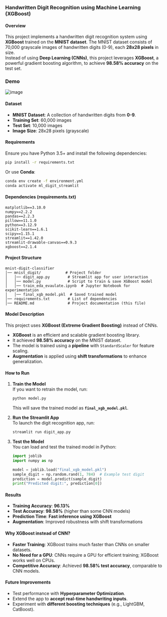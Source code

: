 ### **Handwritten Digit Recognition using Machine Learning (XGBoost)**

#### **Overview**

This project implements a handwritten digit recognition system using **XGBoost** trained on the **MNIST dataset**. The MNIST dataset consists of 70,000 grayscale images of handwritten digits (0-9), each **28x28 pixels** in size.\
Instead of using **Deep Learning (CNNs)**, this project leverages **XGBoost**, a powerful gradient boosting algorithm, to achieve **98.58% accuracy** on the test set.

### **Demo**

![image](https://github.com/user-attachments/assets/8c3b4360-54c3-4ea2-b7a3-0b265e568705)



#### **Dataset**

- **MNIST Dataset**: A collection of handwritten digits from **0-9**.
- **Training Set**: 60,000 images
- **Test Set**: 10,000 images
- **Image Size**: 28x28 pixels (grayscale)

#### **Requirements**

Ensure you have Python 3.5+ and install the following dependencies:

```bash
pip install -r requirements.txt
```

Or use **Conda**:

```bash
conda env create -f environment.yml
conda activate ml_digit_streamlit
```

#### **Dependencies (requirements.txt)**

```
matplotlib==3.10.0
numpy==2.2.2
pandas==2.2.3
pillow==11.1.0
python==3.12.9
scikit-learn==1.6.1
scipy==1.15.1
streamlit==1.42.0
streamlit-drawable-canvas==0.9.3
xgboost==2.1.4
```

#### **Project Structure**

```
mnist-digit-classifier
│── mnist_digit/           # Project folder
│   │── digit_app.py        # Streamlit app for user interaction
│   │── model.py            # Script to train & save XGBoost model
│   │── train_eda_evaulate.ipynb  # Jupyter Notebook for experimentation
│   │── final_xgb_model.pkl  # Saved trained model
│── requirements.txt        # List of dependencies
│── README.md               # Project documentation (this file)
```

#### **Model Description**

This project uses **XGBoost (Extreme Gradient Boosting)** instead of CNNs.

- **XGBoost** is an efficient and scalable gradient boosting library.
- It achieved **98.58% accuracy** on the MNIST dataset.
- The model is trained using a **pipeline** with `StandardScaler` for feature scaling.
- **Augmentation** is applied using **shift transformations** to enhance generalization.

#### **How to Run**

1. **Train the Model**\
   If you want to retrain the model, run:

   ```bash
   python model.py
   ```

   This will save the trained model as **`final_xgb_model.pkl`**.

2. **Run the Streamlit App**\
   To launch the digit recognition app, run:

   ```bash
   streamlit run digit_app.py
   ```

3. **Test the Model**\
   You can load and test the trained model in Python:

   ```python
   import joblib
   import numpy as np

   model = joblib.load("final_xgb_model.pkl")
   sample_digit = np.random.rand(1, 784)  # Example test digit
   prediction = model.predict(sample_digit)
   print("Predicted digit:", prediction[0])
   ```

#### **Results**

- **Training Accuracy**: **96.13%**
- **Test Accuracy**: **98.58%** (higher than some CNN models)
- **Prediction Time**: **Fast inference using XGBoost**
- **Augmentation**: Improved robustness with shift transformations

#### **Why XGBoost instead of CNN?**

- **Faster Training**: XGBoost trains much faster than CNNs on smaller datasets.
- **No Need for a GPU**: CNNs require a GPU for efficient training; XGBoost works well on CPUs.
- **Competitive Accuracy**: Achieved **98.58% test accuracy**, comparable to CNN models.

#### **Future Improvements**

- Test performance with **Hyperparameter Optimization**.
- Extend the app to **accept real-time handwriting inputs**.
- Experiment with **different boosting techniques** (e.g., LightGBM, CatBoost).
